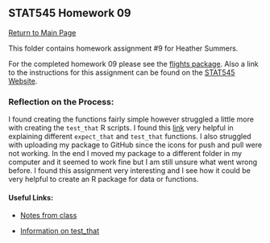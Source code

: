 ## STAT545 Homework 09
[Return to Main Page](https://github.com/heathersummers/STAT547-hw-Summers-Heather)

This folder contains homework assignment #9 for Heather Summers.

For the completed homework 09 please see the [flights package](https://github.com/heathersummers/flights). Also a link to the instructions for this assignment can be found on the [STAT545 Website](http://stat545.com/hw09_package.html).

### Reflection on the Process:
I found creating the functions fairly simple however struggled a little more with creating the `test_that` R scripts. I found this [link](https://journal.r-project.org/archive/2011-1/RJournal_2011-1_Wickham.pdf) very helpful in explaining different `expect_that` and `test_that` functions. I also struggled with uploading my package to GitHub since the icons for push and pull were not working. In the end I moved my package to a different folder in my computer and it seemed to work fine but I am still unsure what went wrong before. I found this assignment very interesting and I see how it could be very helpful to create an R package for data or functions. 

#### Useful Links:
- [Notes from class](http://stat545.com/cm109-110-notes_and_exercises.html#testing-with-testthat)

- [Information on test_that](https://journal.r-project.org/archive/2011-1/RJournal_2011-1_Wickham.pdf)

